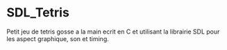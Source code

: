 # SDL_Tetris
Petit jeu de tetris gosse a la main ecrit en C et utilisant la librairie SDL pour les aspect graphique, son et timing.
